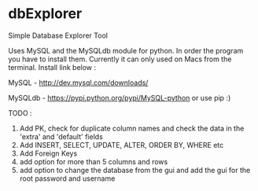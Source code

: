 # dbExplorer
Simple Database Explorer Tool

Uses MySQL and the MySQLdb module for python. In order the program you have to install them. Currently it can
only used on Macs from the terminal. Install link below :

MySQL - http://dev.mysql.com/downloads/

MySQLdb - https://pypi.python.org/pypi/MySQL-python or use pip :)

TODO :

1. Add PK, check for duplicate column names and check the data in the 'extra' and 'default' fields
2. Add INSERT, SELECT, UPDATE, ALTER, ORDER BY, WHERE etc
3. Add Foreign Keys
4. add option for more than 5 columns and rows
5. add option to change the database from the gui and add the gui for the root password and username
